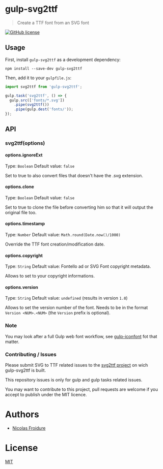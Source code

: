 [//]: # ( )
[//]: # (This file is automatically generated by a `metapak`)
[//]: # (module. Do not change it  except between the)
[//]: # (`content:start/end` flags, your changes would)
[//]: # (be overridden.)
[//]: # ( )
# gulp-svg2ttf
> Create a TTF font from an SVG font

[![GitHub license](https://img.shields.io/badge/license-MIT-blue.svg)](https://github.com/nfroidure/gulp-svg2ttf/blob/main/LICENSE)


[//]: # (::contents:start)

## Usage

First, install `gulp-svg2ttf` as a development dependency:

```shell
npm install --save-dev gulp-svg2ttf
```

Then, add it to your `gulpfile.js`:

```js
import svg2ttf from 'gulp-svg2ttf';

gulp.task('svg2ttf', () => {
  gulp.src(['fonts/*.svg'])
    .pipe(svg2ttf())
    .pipe(gulp.dest('fonts/'));
});
```

## API

### svg2ttf(options)

#### options.ignoreExt
Type: `Boolean`
Default value: `false`

Set to true to also convert files that doesn't have the .svg extension.

#### options.clone
Type: `Boolean`
Default value: `false`

Set to true to clone the file before converting him so that it will output the
 original file too.

#### options.timestamp
Type: `Number`
Default value: `Math.round(Date.now()/1000)`

Override the TTF font creation/modification date.

#### options.copyright
Type: `String`
Default value: Fontello ad or SVG Font copyright metadata.

Allows to set to your copyright informations.

#### options.version
Type: `String`
Default value: `undefined` (results in version `1.0`)

Allows to set the version number of the font. Needs to be in the format `Version <NUM>.<NUM>` (the `Version` prefix is optional).

### Note

You may look after a full Gulp web font workflow, see
 [gulp-iconfont](https://github.com/nfroidure/gulp-iconfont)
  fot that matter.

### Contributing / Issues

Please submit SVG to TTF related issues to the
 [svg2ttf project](https://github.com/fontello/svg2ttf)
 on wich gulp-svg2ttf is built.

This repository issues is only for gulp and gulp tasks related issues.

You may want to contribute to this project, pull requests are welcome if you
 accept to publish under the MIT licence.


[//]: # (::contents:end)

# Authors
- [Nicolas Froidure](http://insertafter.com/en/index.html)

# License
[MIT](https://github.com/nfroidure/gulp-svg2ttf/blob/main/LICENSE)
